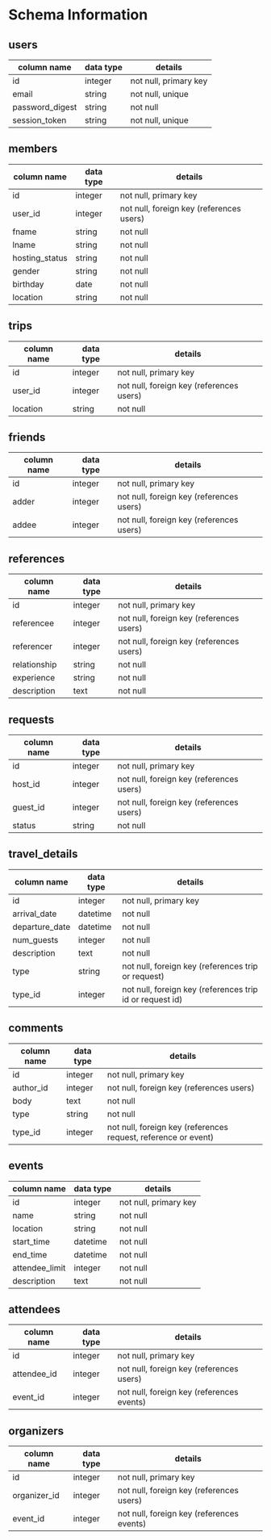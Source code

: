 # Schema Information

## users
column name     | data type | details
----------------|-----------|-----------------------
id              | integer   | not null, primary key
email           | string    | not null, unique
password_digest | string    | not null
session_token   | string    | not null, unique

## members
column name    | data type | details
---------------|-----------|-----------------------------------------
id             | integer   | not null, primary key
user_id        | integer   | not null, foreign key (references users)
fname          | string    | not null
lname          | string    | not null
hosting_status | string    | not null
gender         | string    | not null
birthday       | date      | not null
location       | string    | not null

## trips
column name    | data type | details
---------------|-----------|-----------------------
id             | integer   | not null, primary key
user_id        | integer   | not null, foreign key (references users)
location       | string    | not null

## friends
column name | data type | details
------------|-----------|-----------------------
id          | integer   | not null, primary key
adder       | integer   | not null, foreign key (references users)
addee       | integer   | not null, foreign key (references users)

## references
column name  | data type | details
-------------|-----------|-----------------------
id           | integer   | not null, primary key
referencee   | integer   | not null, foreign key (references users)
referencer   | integer   | not null, foreign key (references users)
relationship | string    | not null
experience   | string    | not null
description  | text      | not null

## requests
column name    | data type | details
---------------|-----------|-----------------------
id             | integer   | not null, primary key
host_id        | integer   | not null, foreign key (references users)
guest_id       | integer   | not null, foreign key (references users)
status         | string    | not null

## travel_details
column name    | data type | details
---------------|-----------|-----------------------
id             | integer   | not null, primary key
arrival_date   | datetime  | not null
departure_date | datetime  | not null
num_guests     | integer   | not null
description    | text      | not null
type           | string    | not null, foreign key (references trip or request)
type_id        | integer   | not null, foreign key (references trip id or request id)

## comments
column name    | data type | details
---------------|-----------|-----------------------
id             | integer   | not null, primary key
author_id      | integer   | not null, foreign key (references users)
body           | text      | not null
type           | string    | not null
type_id        | integer   | not null, foreign key (references request, reference or event)

## events
column name    | data type | details
---------------|-----------|-----------------------
id             | integer   | not null, primary key
name           | string    | not null
location       | string    | not null
start_time     | datetime  | not null
end_time       | datetime  | not null
attendee_limit | integer   | not null
description    | text      | not null

## attendees
column name    | data type | details
---------------|-----------|-----------------------
id             | integer   | not null, primary key
attendee_id    | integer   | not null, foreign key (references users)
event_id       | integer   | not null, foreign key (references events)

## organizers
column name    | data type | details
---------------|-----------|-----------------------
id             | integer   | not null, primary key
organizer_id   | integer   | not null, foreign key (references users)
event_id       | integer   | not null, foreign key (references events)
